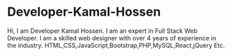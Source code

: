 # Developer-Kamal-Hossen
Hi, I am Developer Kamal Hossen. I am an expert in Full Stack Web Developer. I am a skilled web designer with over 4 years of experience in the industry.
HTML,CSS,JavaScript,Bootstrap,PHP,MySQL,React,jQuery Etc.
